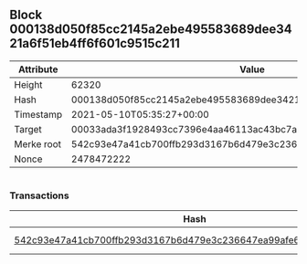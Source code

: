## Block 000138d050f85cc2145a2ebe495583689dee3421a6f51eb4ff6f601c9515c211

Attribute | Value
--- | ---
Height | 62320
Hash | 000138d050f85cc2145a2ebe495583689dee3421a6f51eb4ff6f601c9515c211
Timestamp | 2021-05-10T05:35:27+00:00
Target | 00033ada3f1928493cc7396e4aa46113ac43bc7ac52aab5d08e3934913716f64
Merke root | 542c93e47a41cb700ffb293d3167b6d479e3c236647ea99afe659022598e77a7
Nonce | 2478472222

```

```

### Transactions

Hash | Amount
--- | ---
[542c93e47a41cb700ffb293d3167b6d479e3c236647ea99afe659022598e77a7](542c93e47a41cb700ffb293d3167b6d479e3c236647ea99afe659022598e77a7.md) | 10.00000000 SKEPTI 
